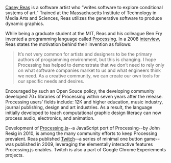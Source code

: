 [Casey Reas](http://reas.com/information) is a software artist who “writes software to explore conditional systems of art.” Trained at the Massachusetts Institute of Technology in Media Arts and Sciences, Reas utilizes the generative software to produce dynamic graphics. 

While being a graduate student at the MIT, Reas and his colleague Ben Fry invented a programming language called [Processing](https://processing.org/). In a 2008 [interview](http://adage.com/article/feature/digital-talent-ben-fry-casey-reas/125765/), Reas states the motivation behind their invention as follows:

>It’s not very common for artists and designers to be the primary authors of programming environment, but this is changing. I hope Processing has helped to demonstrate that we don’t need to rely only on what software companies market to us and what engineers think we need. As a creative community, we can create our own tools for our specific needs and desires.

Encouraged by such an Open Souce policy, the developing community developed 70+ libraries of Processing within seven years after the release. Processing users’ fields include: 12K and higher education, music industry, journal publishing, design and art industries. As a result, the language initially developed to teach computational graphic design literacy can now process audio, electronics, and animation. 

Development of [Processing.js](http://processingjs.org/)--a JavaScript port of Processing--by John Resig in 2010, is among the many community efforts to keep Processing prevalent. Reas published [Twitch](http://reas.com/twitch/)--a series of minimal one button game-- was published in 2009, leveraging the elementally interactive features Processing.js enables. Twitch is also a part of Google Chrome Experiements projects. 
